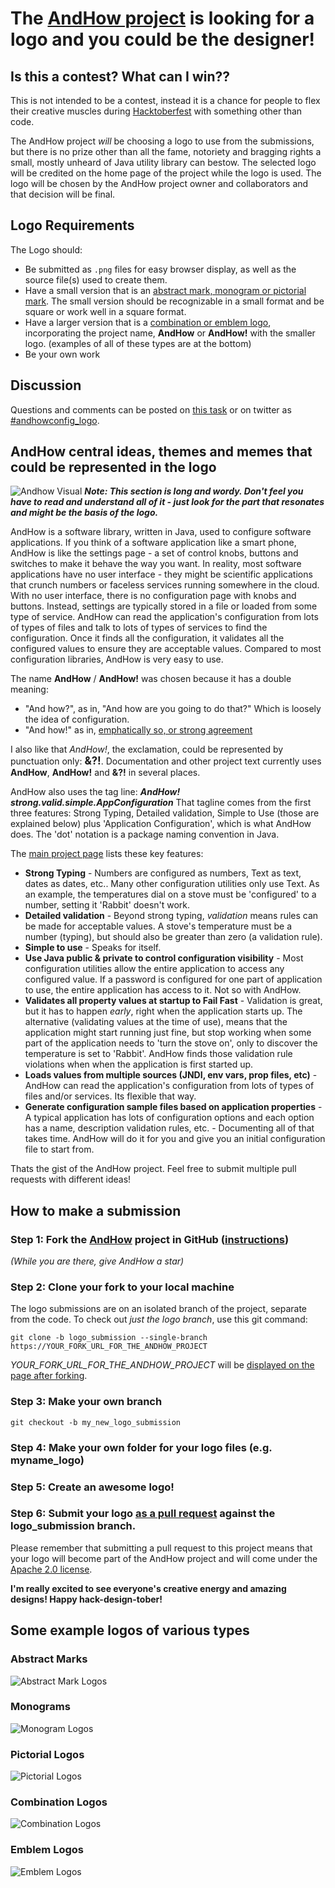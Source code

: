 # The [AndHow project](https://github.com/eeverman/andhow) is looking for a logo and you could be the designer!

## Is this a contest?  What can I win??
This is not intended to be a contest, instead it is a chance for people to flex their creative muscles during [Hacktoberfest](https://hacktoberfest.digitalocean.com/) with something other than code.

The AndHow project _will_ be choosing a logo to use from the submissions, but there is no prize other than all the fame, notoriety and bragging rights a small, mostly unheard of Java utility library can bestow.  The selected logo will be credited on the home page of the project while the logo is used.  The logo will be chosen by the AndHow project owner and collaborators and that decision will be final.
## Logo Requirements
The Logo should:
* Be submitted as `.png` files for easy browser display, as well as the source file(s) used to create them.
* Have a small version that is an [abstract mark, monogram or pictorial mark](https://99designs.com/blog/tips/types-of-logos/).  The small version should be recognizable in a small format and be square or work well in a square format.
* Have a larger version that is a [combination or emblem logo](https://99designs.com/blog/tips/types-of-logos/), incorporating the project name, **AndHow** or **AndHow!** with the smaller logo.  (examples of all of these types are at the bottom)
* Be your own work

## Discussion
Questions and comments can be posted on [this task](https://github.com/eeverman/andhow/issues/427) or on twitter as [\#andhowconfig_logo](https://twitter.com/hashtag/andhowconfig_logo).

## AndHow central ideas, themes and memes that could be represented in the logo
![Andhow Visual](https://github.com/eeverman/andhow/blob/master/andhow.gif)
**_Note:  This section is long and wordy.  Don't feel you have to read and understand all of it - just look for the part that resonates and might be the basis of the logo._**

AndHow is a software library, written in Java, used to configure software applications.  If you think of a software application like a smart phone, AndHow is like the settings page - a set of control knobs, buttons and switches to make it behave the way you want.  In reality, most software applications have no user interface - they might be scientific applications that crunch numbers or faceless services running somewhere in the cloud.  With no user interface, there is no configuration page with knobs and buttons.  Instead, settings are typically stored in a file or loaded from some type of service.  AndHow can read the application's configuration from lots of types of files and talk to lots of types of services to find the configuration.  Once it finds all the configuration, it validates all the configured values to ensure they are acceptable values.  Compared to most configuration libraries, AndHow is very easy to use.

The name **AndHow** / **AndHow!** was chosen because it has a double meaning:
* "And how?", as in, "And how are you going to do that?"  Which is loosely the idea of configuration.
* "And how!" as in, [emphatically so, or strong agreement](https://idioms.thefreedictionary.com/and+how!)

I also like that _AndHow!_, the exclamation, could be represented by punctuation only: <big>**&?!**</big>. Documentation and other project text currently uses **AndHow**, **AndHow!** and **&?!** in several places.

AndHow also uses the tag line: **_AndHow! strong.valid.simple.AppConfiguration_**  That tagline comes from the first three features: Strong Typing, Detailed validation, Simple to Use (those are explained below) plus 'Application Configuration', which is what AndHow does.  The 'dot' notation is a package naming convention in Java. 

The [main project page](https://sites.google.com/view/andhow/home) lists these key features:
* **Strong Typing** - Numbers are configured as numbers, Text as text, dates as dates, etc..  Many other configuration utilities only use Text.  As an example, the temperatures dial on a stove must be 'configured' to a number, setting it 'Rabbit' doesn't work.
* **Detailed validation** - Beyond strong typing, _validation_ means rules can be made for acceptable values.  A stove's temperature must be a number (typing), but should also be greater than zero (a validation rule).
* **Simple to use** - Speaks for itself.
* **Use Java public & private to control configuration visibility** - Most configuration utilities allow the entire application to access any configured value.  If a password is configured for one part of application to use, the entire application has access to it.  Not so with AndHow.
* **Validates all property values at startup to Fail Fast** - Validation is great, but it has to happen _early_, right when the application starts up.  The alternative (validating values at the time of use), means that the application might start running just fine, but stop working when some part of the application needs to 'turn the stove on', only to discover the temperature is set to 'Rabbit'.  AndHow finds those validation rule violations when when the application is first started up.
* **Loads values from multiple sources (JNDI, env vars, prop files, etc)** - AndHow can read the application's configuration from lots of types of files and/or services.  Its flexible that way.
* **Generate configuration sample files based on application properties** - A typical application has lots of configuration options and each option has a name, description validation rules, etc. - Documenting all of that takes time.  AndHow will do it for you and give you an initial configuration file to start from.

Thats the gist of the AndHow project.  Feel free to submit multiple pull requests with different ideas!
## How to make a submission
### Step 1:  Fork the [AndHow](https://github.com/eeverman/andhow) project in GitHub ([instructions](https://guides.github.com/activities/forking/))
_(While you are there, give AndHow a star)_
### Step 2:  Clone your fork to your local machine
The logo submissions are on an isolated branch of the project, separate from the code.  To check out _just the logo branch_, use this git command:
```
git clone -b logo_submission --single-branch https://YOUR_FORK_URL_FOR_THE_ANDHOW_PROJECT
```
_YOUR_FORK_URL_FOR_THE_ANDHOW_PROJECT_ will be [displayed on the page after forking](https://services.github.com/on-demand/github-cli/clone-repo-cli).
### Step 3:  Make your own branch
`git checkout -b my_new_logo_submission`
### Step 4:  Make your own folder for your logo files (e.g. myname_logo)
### Step 5:  Create an awesome logo!
### Step 6:  Submit your logo [as a pull request](https://guides.github.com/activities/forking/) against the logo_submission branch.

Please remember that submitting a pull request to this project means that your logo will become part of the AndHow project and will come under the [Apache 2.0 license](https://github.com/eeverman/andhow/blob/master/LICENSE).

**I'm really excited to see everyone's creative energy and amazing designs!  Happy hack-design-tober!**

## Some example logos of various types
### Abstract Marks
![Abstract Mark Logos](https://cdn2.f-cdn.com/files/download/36646775/6ba52d.jpg)
### Monograms
![Monogram Logos](https://www.moirae.co.uk/media/4320/lettermarks.jpg)
### Pictorial Logos
![Pictorial Logos](https://www.brandsnack.co/wp-content/uploads/2018/04/pictorial-brandmark-logo-examples.jpg)
### Combination Logos
![Combination Logos](https://www.odanieldesignsblog.com/wp-content/uploads/2017/07/CombinationLogo.png)
### Emblem Logos
![Emblem Logos](https://www.digitalflare.co.uk/media/1477958400/1479686400/1479763310-989a73f58a50f17406f1af3480cf3e09.jpg)